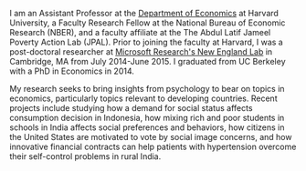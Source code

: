 I am an Assistant Professor at the [Department of Economics](http://economics.harvard.edu/) at Harvard University, a Faculty Research Fellow at the National Bureau of Economic Research (NBER), and a faculty affiliate at the The Abdul Latif Jameel Poverty Action Lab (JPAL). Prior to joining the faculty at Harvard, I was a post-doctoral researcher at [Microsoft Research's New England Lab](http://research.microsoft.com/en-us/labs/newengland/) in Cambridge, MA from July 2014-June 2015. I graduated from UC Berkeley with a PhD in Economics in 2014.

My research seeks to bring insights from psychology to bear on topics in economics, particularly topics relevant to developing countries. Recent projects include studying how a demand for social status affects consumption decision in Indonesia, how mixing rich and poor students in schools in India affects social preferences and behaviors, how citizens in the United States are motivated to vote by social image concerns, and how innovative financial contracts can help patients with hypertension overcome their self-control problems in rural India.

